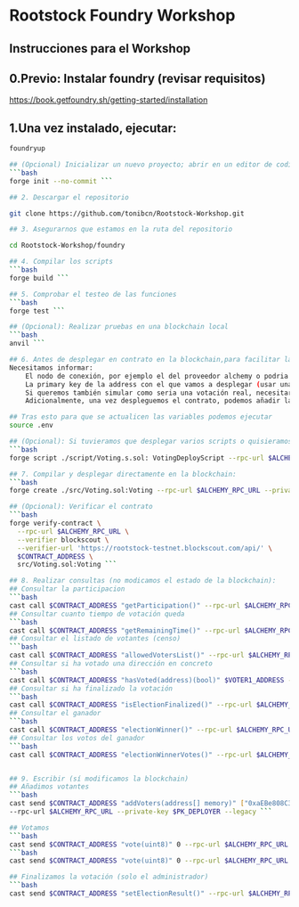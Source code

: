 # Rootstock Foundry Workshop

## Instrucciones para el Workshop

## 0.Previo: Instalar foundry (revisar requisitos)

https://book.getfoundry.sh/getting-started/installation

## 1.Una vez instalado, ejecutar:
```bash
foundryup

## (Opcional) Inicializar un nuevo proyecto; abrir en un editor de codigo una nueva carpeta donde desplegar el proyecto (sin control de versiones en este ejemplo)
```bash
forge init --no-commit ```

## 2. Descargar el repositorio

git clone https://github.com/tonibcn/Rootstock-Workshop.git

## 3. Asegurarnos que estamos en la ruta del repositorio

cd Rootstock-Workshop/foundry

## 4. Compilar los scripts
```bash
forge build ```

## 5. Comprobar el testeo de las funciones
```bash
forge test ```

## (Opcional): Realizar pruebas en una blockchain local
```bash
anvil ```

## 6. Antes de desplegar en contrato en la blockchain,para facilitar la legibilidad de los comandos necesitamos definir una serie de variables, usaremos un fichero .env
Necesitamos informar:
	El nodo de conexión, por ejemplo el del proveedor alchemy o podria ser el que nos da rootstock:  ALCHEMY_RPC_URL, 
	La primary key de la address con el que vamos a desplegar (usar una wallet donde no tengas fondos reles): PK_DEPLOYER
	Si queremos también simular como seria una votación real, necesitaremos otras address para votar e informar las private keys: PK_VOTER1, PK_VOTER2
	Adicionalmente, una vez despleguemos el contrato, podemos añadir la dirección generada: CONTRACT_ADDRESS

## Tras esto para que se actualicen las variables podemos ejecutar 
source .env

## (Opcional): Si tuvieramos que desplegar varios scripts o quisieramos desplegar el actual con alguna acción adicional podemos ejecutar un script:
```bash
forge script ./script/Voting.s.sol: VotingDeployScript --rpc-url $ALCHEMY_RPC_URL --private-key $PK_DEPLOYER --legacy ```

## 7. Compilar y desplegar directamente en la blockchain:
```bash
forge create ./src/Voting.sol:Voting --rpc-url $ALCHEMY_RPC_URL --private-key $PK_DEPLOYER --broadcast --legacy  ```

## (Opcional): Verificar el contrato
```bash
forge verify-contract \
  --rpc-url $ALCHEMY_RPC_URL \
  --verifier blockscout \
  --verifier-url 'https://rootstock-testnet.blockscout.com/api/' \
  $CONTRACT_ADDRESS \
  src/Voting.sol:Voting ```

## 8. Realizar consultas (no modicamos el estado de la blockchain):
## Consultar la participacion
```bash
cast call $CONTRACT_ADDRESS "getParticipation()" --rpc-url $ALCHEMY_RPC_URL | cast --to-dec ```
## Consultar cuanto tiempo de votación queda
```bash
cast call $CONTRACT_ADDRESS "getRemainingTime()" --rpc-url $ALCHEMY_RPC_URL | cast --to-dec ```
## Consultar el listado de votantes (censo)
```bash
cast call $CONTRACT_ADDRESS "allowedVotersList()" --rpc-url $ALCHEMY_RPC_URL ```
## Consultar si ha votado una dirección en concreto
```bash
cast call $CONTRACT_ADDRESS "hasVoted(address)(bool)" $VOTER1_ADDRESS --rpc-url $ALCHEMY_RPC_URL ```
## Consultar si ha finalizado la votación
```bash
cast call $CONTRACT_ADDRESS "isElectionFinalized()" --rpc-url $ALCHEMY_RPC_URL | cast --to-dec ```
## Consultar el ganador
```bash
cast call $CONTRACT_ADDRESS "electionWinner()" --rpc-url $ALCHEMY_RPC_URL ```
## Consultar los votos del ganador
```bash
cast call $CONTRACT_ADDRESS "electionWinnerVotes()" --rpc-url $ALCHEMY_RPC_URL ```


## 9. Escribir (sí modificamos la blockchain)
## Añadimos votantes
```bash
cast send $CONTRACT_ADDRESS "addVoters(address[] memory)" ["0xaEBe808C339D5F4384c06A9e7e11ac921d495aE3","0xe4bAAB547d6c533ECD6901BF11912f924c3a4130","0xF865575b4B94615f6b1354C5b8D79C08EAe3F9CE"] \
--rpc-url $ALCHEMY_RPC_URL --private-key $PK_DEPLOYER --legacy ```

## Votamos
```bash
cast send $CONTRACT_ADDRESS "vote(uint8)" 0 --rpc-url $ALCHEMY_RPC_URL --private-key $PK_VOTER1 --gas-limit 500000 --legacy```
```bash
cast send $CONTRACT_ADDRESS "vote(uint8)" 0 --rpc-url $ALCHEMY_RPC_URL --private-key $PK_VOTER2 --gas-limit 500000 --legacy```

## Finalizamos la votación (solo el administrador)
```bash
cast send $CONTRACT_ADDRESS "setElectionResult()" --rpc-url $ALCHEMY_RPC_URL --private-key $PK_DEPLOYER --legacy```
